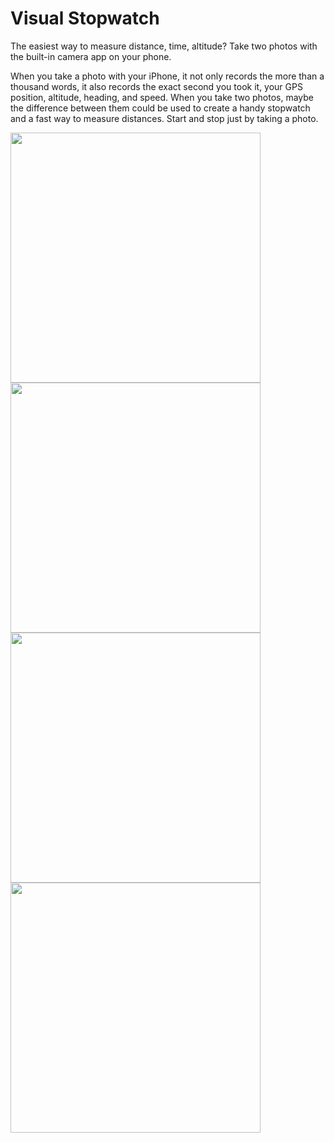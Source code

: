 # Visual Stopwatch
The easiest way to measure distance, time, altitude? Take two photos with the built-in camera app on your phone. 

When you take a photo with your iPhone, it not only records the more than a thousand words, it also records the exact second you took it, your GPS position, altitude, heading, and speed. When you take two photos, maybe the difference between them could be used to create a handy stopwatch and a fast way to measure distances. Start and stop just by taking a photo. 

<img src="https://raw.githubusercontent.com/mortenjust/photometer/master/UX/appstore/photometer01.PNG" width=400>
<img src="https://github.com/mortenjust/photometer/blob/master/UX/pushpop02.mov.gif?raw=true" width=400>
<img src="https://raw.githubusercontent.com/mortenjust/photometer/master/UX/appstore/photometer02.PNG" width=400>
<img src="https://raw.githubusercontent.com/mortenjust/photometer/master/UX/appstore/photometer03.PNG" width=400>
